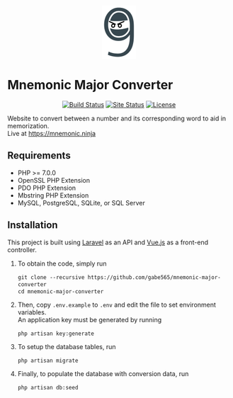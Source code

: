 <p align="center">
    <a href="//mnemonic.ninja">
        <img src="/public/images/logo.png?raw=true" title="Mnemonic Ninja Logo" height="120">
    </a>
</p>

# Mnemonic Major Converter
<p align="center">
    <a href="https://travis-ci.org/gabe565/mnemonic-major-converter"><img src="https://img.shields.io/travis/gabe565/mnemonic-major-converter.svg" alt="Build Status"></a>
    <a href="https://mnemonic.ninja"><img src="https://img.shields.io/website-up-down-green-red/https/mnemonic.ninja.svg?label=site%20status" alt="Site Status"></a>
    <a href="https://github.com/gabe565/mnemonic-major-converter/blob/master/LICENSE"><img src="https://img.shields.io/github/license/gabe565/mnemonic-major-converter.svg" alt="License"></a>
</p>

Website to convert between a number and its corresponding word to aid in memorization.     
Live at <https://mnemonic.ninja>

## Requirements
  - PHP >= 7.0.0
  - OpenSSL PHP Extension
  - PDO PHP Extension
  - Mbstring PHP Extension
  - MySQL, PostgreSQL, SQLite, or SQL Server

## Installation
This project is built using [Laravel](https://laravel.com) as an API and [Vue.js](https://vuejs.org) as a front-end controller.

  1. To obtain the code, simply run

      ```
      git clone --recursive https://github.com/gabe565/mnemonic-major-converter
      cd mnemonic-major-converter
      ```

  2. Then, copy `.env.example` to `.env` and edit the file to set environment variables.     
     An application key must be generated by running

      ```
      php artisan key:generate
      ```
  3. To setup the database tables, run

      ```
      php artisan migrate
      ```

  4. Finally, to populate the database with conversion data, run

      ```
      php artisan db:seed
      ```
